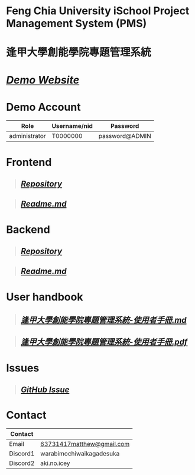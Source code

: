 # Feng Chia University iSchool Project Management System (PMS)

# 逢甲大學創能學院專題管理系統

# [_Demo Website_](https://pms.tyrantrex.icu)

# Demo Account

| Role          | Username/nid | Password       |
| ------------- | ------------ | -------------- |
| administrator | T0000000     | password@ADMIN |

# Frontend

> ## [_Repository_](https://github.com/LostALice/pms)

> ## [_Readme.md_](./Frontend/README.md)

# Backend

> ## [_Repository_](https://github.com/LostALice/school_website)

> ## [_Readme.md_](./Backend/README.md)

# User handbook

> ## [_逢甲大學創能學院專題管理系統-使用者手冊.md_](./user%20handbook/逢甲大學創能學院專題管理系統-使用者手冊.md)

> ## [_逢甲大學創能學院專題管理系統-使用者手冊.pdf_](./user%20handbook/逢甲大學創能學院專題管理系統-使用者手冊.pdf)

# Issues

> ## [_GitHub Issue_](https://github.com/LostALice/FCU-PMS/issues)

# Contact

| Contact  |                           |
| -------- | ------------------------- |
| Email    | 63731417matthew@gmail.com |
| Discord1 | warabimochiwaikagadesuka  |
| Discord2 | aki.no.icey               |
